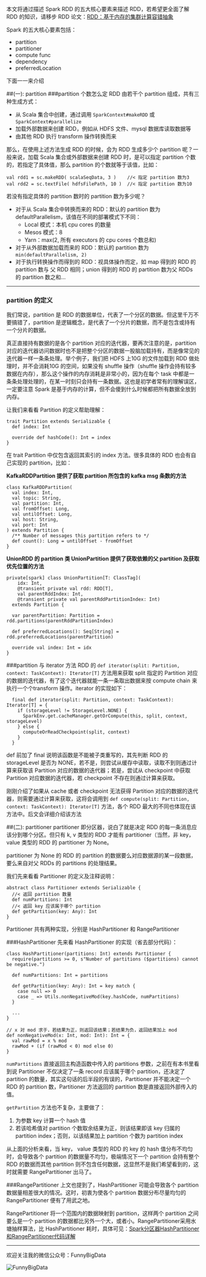 本文将通过描述 Spark RDD 的五大核心要素来描述 RDD，若希望更全面了解 RDD 的知识，请移步 RDD 论文：[RDD：基于内存的集群计算容错抽象](http://shiyanjun.cn/archives/744.html)

Spark 的五大核心要素包括：

* partition
* partitioner
* compute func
* dependency
* preferredLocation

下面一一来介绍

##(一): partition
###partition 个数怎么定
RDD 由若干个 partition 组成，共有三种生成方式：

* 从 Scala 集合中创建，通过调用 ```SparkContext#makeRDD``` 或 ```SparkContext#parallelize```
* 加载外部数据来创建 RDD，例如从 HDFS 文件、mysql 数据库读取数据等
* 由其他 RDD 执行 transform 操作转换而来

那么，在使用上述方法生成 RDD 的时候，会为 RDD 生成多少个 partition 呢？一般来说，加载 Scala 集合或外部数据来创建 RDD 时，是可以指定 partition 个数的，若指定了具体值，那么 partition 的个数就等于该值，比如：

```
val rdd1 = sc.makeRDD( scalaSeqData, 3 )    //< 指定 partition 数为3
val rdd2 = sc.textFile( hdfsFilePath, 10 )  //< 指定 partition 数为10
```

若没有指定具体的 partition 数时的 partition 数为多少呢？

* 对于从 Scala 集合中转换而来的 RDD：默认的 partition 数为 defaultParallelism，该值在不同的部署模式下不同：
    * Local 模式：本机 cpu cores 的数量
    * Mesos 模式：8
    * Yarn：max(2, 所有 executors 的 cpu cores 个数总和)
* 对于从外部数据加载而来的 RDD：默认的 partition 数为 ```min(defaultParallelism, 2)```
* 对于执行转换操作而得到的 RDD：视具体操作而定，如 map 得到的 RDD 的 partition 数与 父 RDD 相同；union 得到的 RDD 的 partition 数为父 RDDs 的 partition 数之和...

---

### partition 的定义
我们常说，partition 是 RDD 的数据单位，代表了一个分区的数据。但这里千万不要搞错了，partition 是逻辑概念，是代表了一个分片的数据，而不是包含或持有一个分片的数据。

真正直接持有数据的是各个 partition 对应的迭代器，要再次注意的是，partition 对应的迭代器访问数据时也不是把整个分区的数据一股脑加载持有，而是像常见的迭代器一样一条条处理。举个例子，我们把 HDFS 上10G 的文件加载到 RDD 做处理时，并不会消耗10G 的空间，如果没有 shuffle 操作（shuffle 操作会持有较多数据在内存），那么这个操作的内存消耗是非常小的，因为在每个 task 中都是一条条处理处理的，在某一时刻只会持有一条数据。这也是初学者常有的理解误区，一定要注意 Spark 是基于内存的计算，但不会傻到什么时候都把所有数据全放到内存。

让我们来看看 Partition 的定义帮助理解：

```
trait Partition extends Serializable {
  def index: Int

  override def hashCode(): Int = index
}
```

在 trait Partition 中仅包含返回其索引的 index 方法。很多具体的 RDD 也会有自己实现的 partition，比如：

**KafkaRDDPartition 提供了获取 partition 所包含的 kafka msg 条数的方法**

```
class KafkaRDDPartition(
  val index: Int,
  val topic: String,
  val partition: Int,
  val fromOffset: Long,
  val untilOffset: Long,
  val host: String,
  val port: Int
) extends Partition {
  /** Number of messages this partition refers to */
  def count(): Long = untilOffset - fromOffset
}
```

**UnionRDD 的 partition 类 UnionPartition 提供了获取依赖的父 partition 及获取优先位置的方法**

```
private[spark] class UnionPartition[T: ClassTag](
    idx: Int,
    @transient private val rdd: RDD[T],
    val parentRddIndex: Int,
    @transient private val parentRddPartitionIndex: Int)
  extends Partition {

  var parentPartition: Partition = rdd.partitions(parentRddPartitionIndex)

  def preferredLocations(): Seq[String] = rdd.preferredLocations(parentPartition)

  override val index: Int = idx
}
```

###partition 与 iterator 方法
RDD 的 ```def iterator(split: Partition, context: TaskContext): Iterator[T]``` 方法用来获取 split 指定的 Partition 对应的数据的迭代器，有了这个迭代器就能一条一条取出数据来按 compute chain 来执行一个个transform 操作。iterator 的实现如下：

```
  final def iterator(split: Partition, context: TaskContext): Iterator[T] = {
    if (storageLevel != StorageLevel.NONE) {
      SparkEnv.get.cacheManager.getOrCompute(this, split, context, storageLevel)
    } else {
      computeOrReadCheckpoint(split, context)
    }
  }
```

def 前加了 final 说明该函数是不能被子类重写的，其先判断 RDD 的 storageLevel 是否为 NONE，若不是，则尝试从缓存中读取，读取不到则通过计算来获取该 Partition 对应的数据的迭代器；若是，尝试从 checkpoint 中获取 Partition 对应数据的迭代器，若 checkpoint 不存在则通过计算来获取。

刚刚介绍了如果从 cache 或者 checkpoint 无法获得 Partition 对应的数据的迭代器，则需要通过计算来获取，这将会调用到 ```def compute(split: Partition, context: TaskContext): Iterator[T]``` 方法，各个 RDD 最大的不同也体现在该方法中。后文会详细介绍该方法

##(二): partitioner
partitioner 即分区器，说白了就是决定 RDD 的每一条消息应该分到哪个分区。但只有 k, v 类型的 RDD 才能有 partitioner（当然，非 key， value 类型的 RDD 的 partitioner 为 None。

partitioner 为 None 的 RDD 的 partition 的数据要么对应数据源的某一段数据，要么来自对父 RDDs 的 partitions 的处理结果。

我们先来看看 Partitioner 的定义及注释说明：

```
abstract class Partitioner extends Serializable {
  //< 返回 partition 数量
  def numPartitions: Int
  //< 返回 key 应该属于哪个 partition
  def getPartition(key: Any): Int
}
```

Partitioner 共有两种实现，分别是 HashPartitioner 和 RangePartitioner

###HashPartitioner
先来看 HashPartitioner 的实现（省去部分代码）：

```
class HashPartitioner(partitions: Int) extends Partitioner {
  require(partitions >= 0, s"Number of partitions ($partitions) cannot be negative.")

  def numPartitions: Int = partitions

  def getPartition(key: Any): Int = key match {
    case null => 0
    case _ => Utils.nonNegativeMod(key.hashCode, numPartitions)
  }

  ...
}

// x 对 mod 求于，若结果为正，则返回该结果；若结果为负，返回结果加上 mod
def nonNegativeMod(x: Int, mod: Int): Int = {
  val rawMod = x % mod
  rawMod + (if (rawMod < 0) mod else 0)
}
```

```numPartitions``` 直接返回主构造函数中传入的 partitions 参数，之前在有本书里看到说 Partitioner 不仅决定了一条 record 应该属于哪个 partition，还决定了 partition 的数量，其实这句话的后半段的有误的，Partitioner 并不能决定一个 RDD 的 partition 数，Partitioner 方法返回的 partition 数是直接返回外部传入的值。

```getPartition``` 方法也不复杂，主要做了：

1. 为参数 key 计算一个 hash 值
2. 若该哈希值对 partition 个数取余结果为正，则该结果即该 key 归属的 partition index；否则，以该结果加上 partition 个数为 partition index

从上面的分析来看，当 key， value 类型的 RDD 的 key 的 hash 值分布不均匀时，会导致各个 partition 的数据量不均匀，极端情况下一个 partition 会持有整个 RDD 的数据而其他 partition 则不包含任何数据，这显然不是我们希望看到的，这时就需要 RangePartitioner 出马了。

###RangePartitioner
上文也提到了，HashPartitioner 可能会导致各个 partition 数据量相差很大的情况。这时，初衷为使各个 partition 数据分布尽量均匀的 RangePartitioner 便有了用武之地。

RangePartitioner 将一个范围内的数据映射到 partition，这样两个 partition 之间要么是一个 partition 的数据都比另外一个大，或者小。RangePartitioner采用水塘抽样算法，比 HashPartitioner 耗时，具体可见：[Spark分区器HashPartitioner和RangePartitioner代码详解](http://www.iteblog.com/archives/1522)

---

欢迎关注我的微信公众号：FunnyBigData

![FunnyBigData](http://upload-images.jianshu.io/upload_images/204749-2f217e5d38fc1bcb.jpg?imageMogr2/auto-orient/strip%7CimageView2/2/w/1240)
